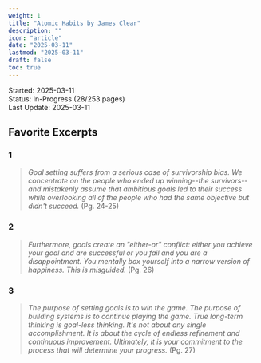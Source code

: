 ```yaml
---
weight: 1
title: "Atomic Habits by James Clear"
description: ""
icon: "article"
date: "2025-03-11"
lastmod: "2025-03-11"
draft: false
toc: true
---
```

Started: 2025-03-11<br />
Status: In-Progress (28/253 pages)<br />
Last Update: 2025-03-11 <br />

## Favorite Excerpts

### 1
> *Goal setting suffers from a serious case of survivorship bias.
We concentrate on the people who ended up winning--the survivors--and mistakenly assume that ambitious goals led to their success while
overlooking all of the people who had the same objective but didn't succeed.* (Pg. 24-25)

### 2
> *Furthermore, goals create an "either-or" conflict: either you achieve your goal and are successful or you fail and you
are a disappointment. You mentally box yourself into a narrow version of happiness. This is misguided.* (Pg. 26)

### 3
> *The purpose of setting goals is to win the game. The purpose of building systems is to continue playing the game.
True long-term thinking is goal-less thinking. It's not about any single accomplishment. It is about the cycle of endless refinement and
continuous improvement. Ultimately, it is your commitment to the process that will determine your progress.* (Pg. 27)